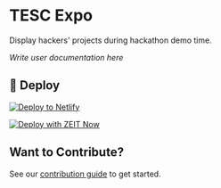 # TESC Expo

Display hackers' projects during hackathon demo time.

*Write user documentation here*

## 💫 Deploy

[![Deploy to Netlify](https://www.netlify.com/img/deploy/button.svg)](https://app.netlify.com/start/deploy?repository=https://github.com/gatsbyjs/gatsby-starter-default)

[![Deploy with ZEIT Now](https://zeit.co/button)](https://zeit.co/import/project?template=https://github.com/gatsbyjs/gatsby-starter-default)

## Want to Contribute?

See our [contribution guide](./CONTRIBUTING.md) to get started.
